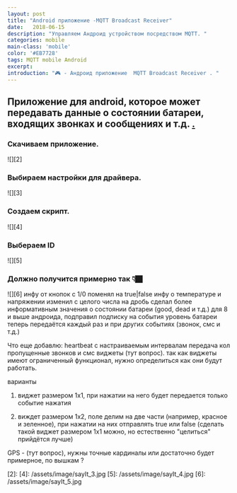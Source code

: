 ```yaml
---
layout: post
title: "Android приложение -MQTT Broadcast Receiver"
date:   2018-06-15
description: "Управляем Андроид устройством посредством MQTT. "
categories: mobile
main-class: 'mobile'
color: '#EB7728'
tags: MQTT mobile Android
excerpt:
introduction: "🎮 - Андроид приложение  MQTT Broadcast Receiver . "
---
```


## Приложение для android, которое может передавать данные о состоянии батареи, входящих звонках и сообщениях и т.д. [.][1]
### Скачиваем приложение.
![][2]
### Выбираем настройки для драйвера.
![][3]
### Создаем скрипт.
![][4]
### Выбераем ID 
![][5]
### Должно получится примерно так 👇🏿
![][6]
инфу от кнопок с 1/0 поменял на true|false
инфу о температуре и напряжении изменил с целого числа на дробь
сделал более информативным значения о состоянии батареи (good, dead и т.д.)
для 8 и выше андроида, подправил подписку на события
уровень батареи теперь передаётся каждый раз и при других событиях (звонок, смс и т.д.)

Что еще добавлю:
heartbeat с настраиваемым интервалам 
передача кол пропущенные звонков и смс
виджеты (тут вопрос).
так как виджеты имеют ограниченный функционал, нужно определиться как они будут работать.

варианты
1) виджет размером 1х1, при нажатии на него будет передается только событие нажатия 

2) виждет размером 1x2, поле делим на две части (например, красное и зеленное), при нажатии на них отправлять true или false (сделать такой виджет размером 1х1 можно, но естественно "целиться" прийдётся лучше)

GPS - (тут вопрос), нужны точные кардиналы или достаточно будет примерное, по вышкам ?

[1]: https://www.youtube.com/watch?v=VtKbiyyVZks
[2]: 
[4]: /assets/image/sayIt_3.jpg
[5]: /assets/image/sayIt_4.jpg
[6]: /assets/image/sayIt_5.jpg

